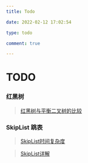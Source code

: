 ```yaml
---
title: Todo

date: 2022-02-12 17:02:54

type: todo

comment: true

---
```

# TODO

### 红黑树

> [红黑树与平衡二叉树的比较](https://www.cnblogs.com/cuiqq/p/13280191.html)

### SkipList 跳表

> [SkipList时间复杂度](https://blog.csdn.net/yaling521/article/details/78130271)

> [SkipList详解](https://blog.csdn.net/helloworld_ptt/article/details/105801262)